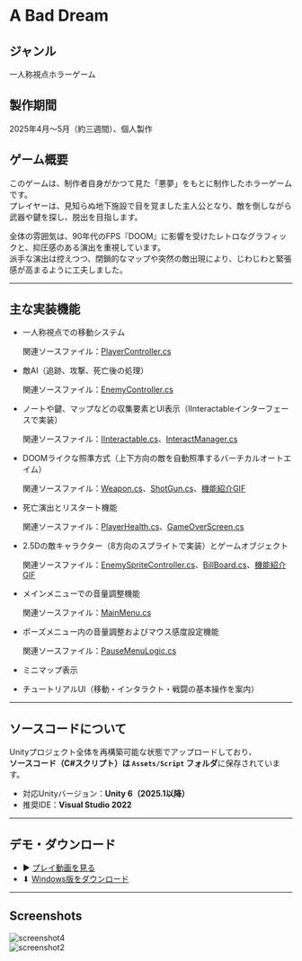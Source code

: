 #  A Bad Dream 

##  ジャンル

一人称視点ホラーゲーム

##  製作期間

2025年4月～5月（約三週間）、個人製作

##  ゲーム概要

このゲームは、制作者自身がかつて見た「悪夢」をもとに制作したホラーゲームです。  
プレイヤーは、見知らぬ地下施設で目を覚ました主人公となり、敵を倒しながら武器や鍵を探し、脱出を目指します。

全体の雰囲気は、90年代のFPS『DOOM』に影響を受けたレトロなグラフィックと、抑圧感のある演出を重視しています。  
派手な演出は控えつつ、閉鎖的なマップや突然の敵出現により、じわじわと緊張感が高まるように工夫しました。




---

##  主な実装機能

- 一人称視点での移動システム

  関連ソースファイル：[PlayerController.cs](Assets/Script/Player/PlayerController.cs)
  
- 敵AI（追跡、攻撃、死亡後の処理）

  関連ソースファイル：[EnemyController.cs](Assets/Script/Enemy/EnemyController.cs)
  
- ノートや鍵、マップなどの収集要素とUI表示（IInteractableインターフェースで実装）

    関連ソースファイル：[IInteractable.cs](Assets/Script/UI/IInteractable.cs)、[InteractManager.cs](Assets/Script/Environment/InteractManager.cs)
  

- DOOMライクな照準方式（上下方向の敵を自動照準するバーチカルオートエイム）

  関連ソースファイル：[Weapon.cs](Assets/Script/Weapon/Weapon.cs)、[ShotGun.cs](Assets/Script/Weapon/ShotGun.cs)、[機能紹介GIF](GIF/Aiming.gif)
  
- 死亡演出とリスタート機能

   関連ソースファイル：[PlayerHealth.cs](Assets/Script/Player/PlayerHealth.cs)、[GameOverScreen.cs](Assets/Script/UI/GameOverScreen.cs)

- 2.5Dの敵キャラクター（8方向のスプライトで実装）とゲームオブジェクト

  関連ソースファイル：[EnemySpriteController.cs](Assets/Script/Enemy/EnemySpriteController.cs)、[BillBoard.cs](Assets/Script/Enemy/Billboard.cs)、[機能紹介GIF](GIF/2.5D.gif)
 
- メインメニューでの音量調整機能

  関連ソースファイル：[MainMenu.cs](Assets/Script/UI/MainMenu.cs)
  
- ポーズメニュー内の音量調整およびマウス感度設定機能

  関連ソースファイル：[PauseMenuLogic.cs](Assets/Script/UI/PauseMenuLogic.cs)

- ミニマップ表示
  
- チュートリアルUI（移動・インタラクト・戦闘の基本操作を案内）   
  

---

##  ソースコードについて

Unityプロジェクト全体を再構築可能な状態でアップロードしており、  
**ソースコード（C#スクリプト）は `Assets/Script` フォルダ**に保存されています。  

- 対応Unityバージョン：**Unity 6（2025.1以降）**
- 推奨IDE：**Visual Studio 2022**
---

##  デモ・ダウンロード

- ▶ [プレイ動画を見る](https://drive.google.com/file/d/1blGZ7nZ8jkOo6EIAxIkqrMNwAa6JZPh8/view?usp=sharing)  
- ⬇ [Windows版をダウンロード](https://drive.google.com/file/d/1p26A7FAy_04j5gGY6WEaMCnIOoErr35r/view?usp=sharing)

---

##  Screenshots

![screenshot4](https://github.com/user-attachments/assets/015f85aa-9b01-43ee-b9e7-bca01147407c)  
![screenshot2](https://github.com/user-attachments/assets/62b340c5-602d-4b1f-8668-23e52605d99e)
